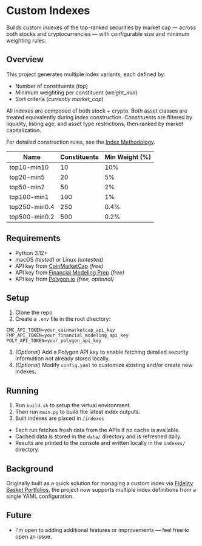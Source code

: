 # Custom Indexes

Builds custom indexes of the top-ranked securities by market cap — across both stocks and cryptocurrencies — with
configurable size and minimum weighting rules.

## Overview

This project generates multiple index variants, each defined by:

- Number of constituents (_top_)
- Minimum weighting per constituent (_weight_min_)
- Sort criteria (_currently market_cap_)

All indexes are composed of both stock + crypto. Both asset classes are treated equivalently during
index construction. Constituents are filtered by liquidity, listing age, and asset type restrictions, then ranked by
market capitalization.

For detailed construction rules, see the [Index Methodology](docs/methodology.md).

| Name          | Constituents | Min Weight (%) |
|---------------|--------------|----------------| 
| top10-min10   | 10           | 10%            |
| top20-min5    | 20           | 5%             |
| top50-min2    | 50           | 2%             |
| top100-min1   | 100          | 1%             |
| top250-min0.4 | 250          | 0.4%           |
| top500-min0.2 | 500          | 0.2%           |

## Requirements

- Python 3.12+
- macOS _(tested)_ or Linux _(untested)_
- API key from [CoinMarketCap](https://coinmarketcap.com/api/) _(free)_
- API key from [Financial Modeling Prep](https://site.financialmodelingprep.com) _(free)_
- API key from [Polygon.io](https://polygon.io/docs/rest/quickstart) _(free, optional)_

## Setup

1. Clone the repo
2. Create a `.env` file in the root directory:

```dotenv
CMC_API_TOKEN=your_coinmarketcap_api_key
FMP_API_TOKEN=your_financial_modeling_api_key
POLY_API_TOKEN=your_polygon_api_key
```

3. _(Optional)_ Add a Polygon API key to enable fetching detailed security information not already stored locally.
4. _(Optional)_ Modify `config.yaml` to customize existing and/or create new indexes.

## Running

1. Run `build.sh` to setup the virtual environment.
2. Then run `main.py` to build the latest index outputs.
3. Built indexes are placed in `/indexes`

- Each run fetches fresh data from the APIs if no cache is available.
- Cached data is stored in the `data/` directory and is refreshed daily.
- Results are printed to the console and written locally in the `indexes/` directory.

## Background

Originally built as a quick solution for managing a custom index
via [Fidelity Basket Portfolios](https://www.fidelity.com/direct-indexing/customized-investing/overview), the project
now supports multiple index definitions from a single YAML configuration.

## Future

- I'm open to adding additional features or improvements — feel free to open an issue.